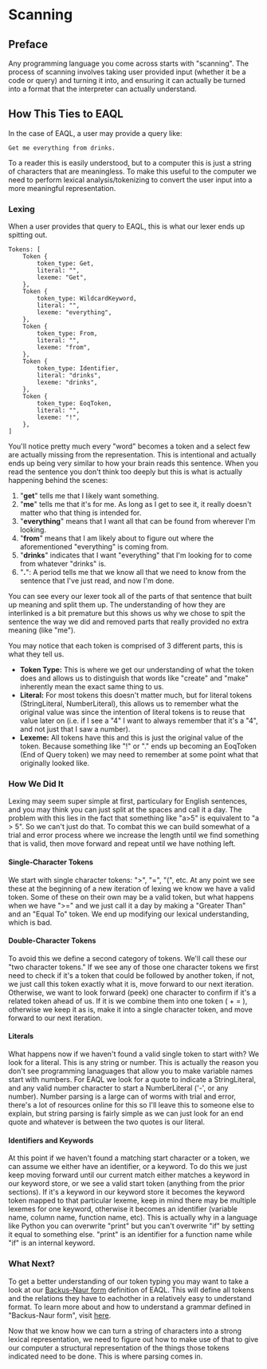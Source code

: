 # Scanning
## Preface
Any programming language you come across starts with "scanning". The process of scanning involves taking user provided input (whether it be a code or query) and turning it into, and ensuring it can actually be turned into a format that the interpreter can actually understand.

## How This Ties to EAQL
In the case of EAQL, a user may provide a query like:

`Get me everything from drinks.`

To a reader this is easily understood, but to a computer this is just a string of characters that are meaningless. To make this useful to the computer we need to perform lexical analysis/tokenizing to convert the user input into a more meaningful representation.

### Lexing

When a user provides that query to EAQL, this is what our lexer ends up spitting out.

```
Tokens: [                                        
    Token {                                              
        token_type: Get,                                 
        literal: "",                                     
        lexeme: "Get",                                   
    },                                                   
    Token {                                              
        token_type: WildcardKeyword,                     
        literal: "",                                     
        lexeme: "everything",                            
    },                                                   
    Token {                                              
        token_type: From,                                
        literal: "",                                     
        lexeme: "from",                                  
    },                                                   
    Token {                                              
        token_type: Identifier,                          
        literal: "drinks",                               
        lexeme: "drinks",                                
    },                                                   
    Token {                                              
        token_type: EoqToken,                            
        literal: "",                                     
        lexeme: "!",                                     
    },                                                   
]
```

You'll notice pretty much every "word" becomes a token and a select few are actually missing from the representation. This is intentional and actually ends up being very similar to how your brain reads this sentence. When you read the sentence you don't think too deeply but this is what is actually happening behind the scenes:

1. "**get**" tells me that I likely want something.
2. "**me**" tells me that it's for me. As long as I get to see it, it really doesn't matter who that thing is intended for.
3. "**everything**" means that I want all that can be found from wherever I'm looking.
4. "**from**" means that I am likely about to figure out where the aforementioned "everything" is coming from.
5. "**drinks**" indicates that I want "everything" that I'm looking for to come from whatever "drinks" is.
6. "**.**": A period tells me that we know all that we need to know from the sentence that I've just read, and now I'm done.

You can see every our lexer took all of the parts of that sentence that built up meaning and split them up. The understanding of how they are interlinked is a bit premature but this shows us why we chose to spit the sentence the way we did and removed parts that really provided no extra meaning (like "me").

You may notice that each token is comprised of 3 different parts, this is what they tell us.
- **Token Type:** This is where we get our understanding of what the token does and allows us to distinguish that words like "create" and "make" inherently mean the exact same thing to us.
- **Literal:** For most tokens this doesn't matter much, but for literal tokens (StringLiteral, NumberLiteral), this allows us to remember what the original value was since the intention of literal tokens is to reuse that value later on (i.e. if I see a "4" I want to always remember that it's a "4", and not just that I saw a number).
- **Lexeme:** All tokens have this and this is just the original value of the token. Because something like "!" or "." ends up becoming an EoqToken (End of Query token) we may need to remember at some point what that originally looked like.

### How We Did It

Lexing may seem super simple at first, particulary for English sentences, and you may think you can just split at the spaces and call it a day. The problem with this lies in the fact that something like "a>5" is equivalent to "a > 5". So we can't just do that. To combat this we can build somewhat of a trial and error process where we increase the length until we find something that is valid, then move forward and repeat until we have nothing left.

#### Single-Character Tokens
We start with single character tokens: ">", "=", "(", etc. At any point we see these at the beginning of a new iteration of lexing we know we have a valid token. Some of these on their own may be a valid token, but what happens when we have ">=" and we just call it a day by making a "Greater Than" and an "Equal To" token. We end up modifying our lexical understanding, which is bad.

#### Double-Character Tokens
To avoid this we define a second category of tokens. We'll call these our "two character tokens." If we see any of those one character tokens we first need to check if it's a token that could be followed by another token, if not, we just call this token exactly what it is, move forward to our next iteration. Otherwise, we want to look forward (peek) one character to confirm if it's a related token ahead of us. If it is we combine them into one token (<Gt> + <Eq> = <Gte>), otherwise we keep it as is, make it into a single character token, and move forward to our next iteration.

#### Literals
What happens now if we haven't found a valid single token to start with? We look for a literal. This is any string or number. This is actually the reason you don't see programming lanaguages that allow you to make variable names start with numbers. For EAQL we look for a quote to indicate a StringLiteral, and any valid number character to start a NumberLiteral ('-', or any number). Number parsing is a large can of worms with trial and error, there's a lot of resources online for this so I'll leave this to someone else to explain, but string parsing is fairly simple as we can just look for an end quote and whatever is between the two quotes is our literal.

#### Identifiers and Keywords
At this point if we haven't found a matching start character or a token, we can assume we either have an identifier, or a keyword. To do this we just keep moving forward until our current match either matches a keyword in our keyword store, or we see a valid start token (anything from the prior sections). If it's a keyword in our keyword store it becomes the keyword token mapped to that particular lexeme, keep in mind there may be multiple lexemes for one keyword, otherwise it becomes an identifier (variable name, column name, function name, etc). This is actually why in a language like Python you can overwrite "print" but you can't overwrite "if" by setting it equal to something else. "print" is an identifier for a function name while "if" is an internal keyword.

### What Next?
To get a better understanding of our token typing you may want to take a look at our [Backus–Naur form](./EAQL.ebnf) definition of EAQL. This will define all tokens and the relations they have to eachother in a relatively easy to understand format. To learn more about and how to understand a grammar defined in "Backus-Naur form", visit [here](https://en.wikipedia.org/wiki/Backus%E2%80%93Naur_form).

Now that we know how we can turn a string of characters into a strong lexical representation, we need to figure out how to make use of that to give our computer a structural representation of the things those tokens indicated need to be done. This is where parsing comes in.